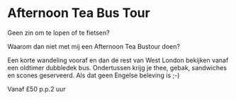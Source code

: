 # Afternoon Tea Bus Tour

<span class="lead">Geen zin om te lopen of te fietsen?</span>

Waarom dan niet met mij een Afternoon Tea Bustour doen?

Een korte wandeling vooraf en dan de rest van West London bekijken vanaf een
oldtimer dubbledek bus. Ondertussen krijg je thee, gebak, sandwiches en scones
geserveerd. Als dat geen Engelse beleving is ;-)

Vanaf <span class="price">£50 p.p.</span><span class="duration">2 uur</span>
